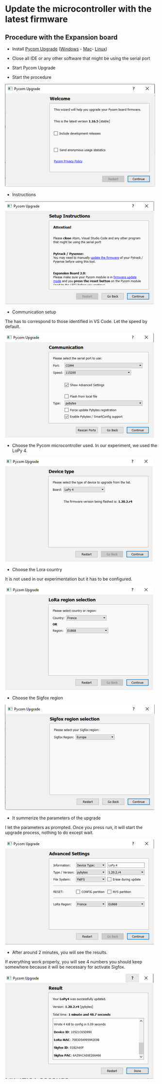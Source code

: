 # Update the microcontroller with the latest firmware

## Procedure with the Expansion board

* Install [Pycom Upgrade](https://pycom.io/downloads/) ([Windows](https://software.pycom.io/findupgrade?product=pycom-firmware-updater&type=all&platform=win32&redirect=true) - [Mac](https://software.pycom.io/findupgrade?product=pycom-firmware-updater&type=all&platform=macos&redirect=true)- [Linux](https://software.pycom.io/findupgrade?product=pycom-firmware-updater&type=all&platform=macos&redirect=true))

* Close all IDE or any other software that might be using the serial port

* Start Pycom Upgrade

* Start the procedure

![Beginning of the procedure](./img/pycom-upgrade.PNG)

* Instructions

![Instructions](./img/pycom-upgrade-2.PNG)

* Communication setup 

The has to correspond to those identified in VS Code.
Let the speed by default. 

![Beginning of the procedure](./img/pycom-upgrade-3.PNG)

* Choose the Pycom microcontroller used. In our experiment, we used the LoPy 4.

![Beginning of the procedure](./img/pycom-upgrade-4.PNG)

* Choose the Lora country

It is not used in our experimentation but it has to be configured.

![Beginning of the procedure](./img/pycom-upgrade-5.PNG)


* Choose the Sigfox region


![Beginning of the procedure](./img/pycom-upgrade-6.PNG)

* It summerize the parameters of the upgrade

I let the parameters as prompted. Once you press run, it will start the upgrade process, nothing to do except wait.

![Beginning of the procedure](./img/pycom-upgrade-7.PNG)

*  After around 2 minutes, you will see the results. 

If everything work properly, you will see 4 numbers you should keep somewhere because it will be necessary for activate Sigfox.

![Beginning of the procedure](./img/pycom-upgrade-8.PNG)